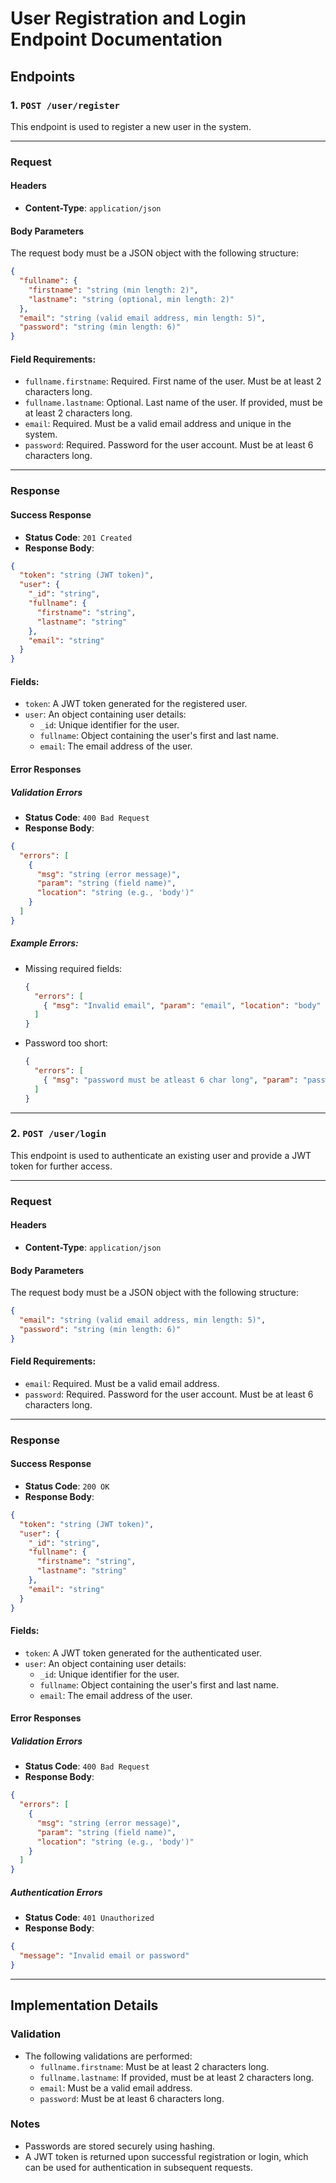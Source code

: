 # User Registration and Login Endpoint Documentation

## Endpoints

### 1. `POST /user/register`

This endpoint is used to register a new user in the system.

---

### Request

#### Headers
- **Content-Type**: `application/json`

#### Body Parameters
The request body must be a JSON object with the following structure:

```json
{
  "fullname": {
    "firstname": "string (min length: 2)",
    "lastname": "string (optional, min length: 2)"
  },
  "email": "string (valid email address, min length: 5)",
  "password": "string (min length: 6)"
}
```

#### Field Requirements:
- `fullname.firstname`: Required. First name of the user. Must be at least 2 characters long.
- `fullname.lastname`: Optional. Last name of the user. If provided, must be at least 2 characters long.
- `email`: Required. Must be a valid email address and unique in the system.
- `password`: Required. Password for the user account. Must be at least 6 characters long.

---

### Response

#### Success Response
- **Status Code**: `201 Created`
- **Response Body**:

```json
{
  "token": "string (JWT token)",
  "user": {
    "_id": "string",
    "fullname": {
      "firstname": "string",
      "lastname": "string"
    },
    "email": "string"
  }
}
```

#### Fields:
- `token`: A JWT token generated for the registered user.
- `user`: An object containing user details:
  - `_id`: Unique identifier for the user.
  - `fullname`: Object containing the user's first and last name.
  - `email`: The email address of the user.

#### Error Responses

##### Validation Errors
- **Status Code**: `400 Bad Request`
- **Response Body**:

```json
{
  "errors": [
    {
      "msg": "string (error message)",
      "param": "string (field name)",
      "location": "string (e.g., 'body')"
    }
  ]
}
```

##### Example Errors:
- Missing required fields:
  ```json
  {
    "errors": [
      { "msg": "Invalid email", "param": "email", "location": "body" }
    ]
  }
  ```
- Password too short:
  ```json
  {
    "errors": [
      { "msg": "password must be atleast 6 char long", "param": "password", "location": "body" }
    ]
  }
  ```

---

### 2. `POST /user/login`

This endpoint is used to authenticate an existing user and provide a JWT token for further access.

---

### Request

#### Headers
- **Content-Type**: `application/json`

#### Body Parameters
The request body must be a JSON object with the following structure:

```json
{
  "email": "string (valid email address, min length: 5)",
  "password": "string (min length: 6)"
}
```

#### Field Requirements:
- `email`: Required. Must be a valid email address.
- `password`: Required. Password for the user account. Must be at least 6 characters long.

---

### Response

#### Success Response
- **Status Code**: `200 OK`
- **Response Body**:

```json
{
  "token": "string (JWT token)",
  "user": {
    "_id": "string",
    "fullname": {
      "firstname": "string",
      "lastname": "string"
    },
    "email": "string"
  }
}
```

#### Fields:
- `token`: A JWT token generated for the authenticated user.
- `user`: An object containing user details:
  - `_id`: Unique identifier for the user.
  - `fullname`: Object containing the user's first and last name.
  - `email`: The email address of the user.

#### Error Responses

##### Validation Errors
- **Status Code**: `400 Bad Request`
- **Response Body**:

```json
{
  "errors": [
    {
      "msg": "string (error message)",
      "param": "string (field name)",
      "location": "string (e.g., 'body')"
    }
  ]
}
```

##### Authentication Errors
- **Status Code**: `401 Unauthorized`
- **Response Body**:

```json
{
  "message": "Invalid email or password"
}
```

---

## Implementation Details

### Validation
- The following validations are performed:
  - `fullname.firstname`: Must be at least 2 characters long.
  - `fullname.lastname`: If provided, must be at least 2 characters long.
  - `email`: Must be a valid email address.
  - `password`: Must be at least 6 characters long.

### Notes
- Passwords are stored securely using hashing.
- A JWT token is returned upon successful registration or login, which can be used for authentication in subsequent requests.



